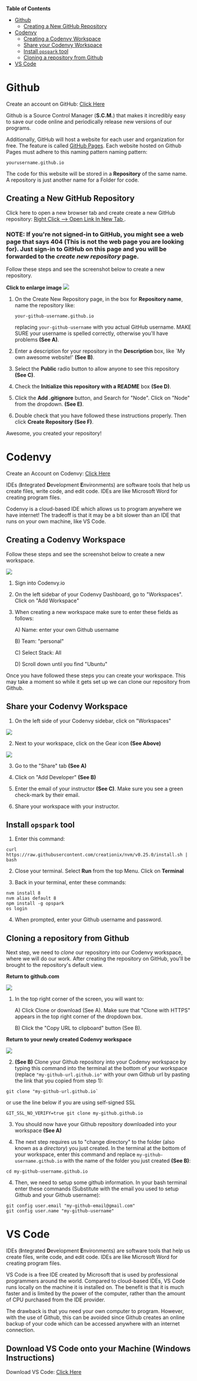 **Table of Contents**

- [Github](#github)
    - [Creating a New GitHub Repository](#creating-a-new-github-repository)
- [Codenvy](#codenvy)
    - [Creating a Codenvy Workspace](#creating-a-codenvy-workspace)
    - [Share your Codenvy Workspace](#share-your-codenvy-workspace)
    - [Install `opspark` tool](#install-opspark-tool)
    - [Cloning a repository from Github](#cloning-a-repository-from-github)
- [VS Code](#vs-code)

# Github

Create an account on GitHub: <a href="https://github.com/login" target="_blank">Click Here</a>

Github is a Source Control Manager (**S.C.M.**) that makes it incredibly easy to save our code online and periodically release new versions of our programs.

Additionally, GitHub will host a website for each user and organization for free. The feature is called <a href="https://pages.github.com/" target="_blank">GitHub Pages</a>. Each website hosted on Github Pages must adhere to this naming pattern naming pattern:

    yourusername.github.io

The code for this website will be stored in a **Repository** of the same name. A repository is just another name for a Folder for code. 

## Creating a New GitHub Repository

Click here to open a new browser tab and create create a new GitHub repository:
<a href="https://github.com/new" target="_blank">Right Click --> Open Link In New Tab </a>.

### NOTE: If you're not signed-in to GitHub, you might see a web page that says 404 (This is not the web page you are looking for).  Just sign-in to GitHub on this page and you will be forwarded to the _create new repository_ page.

Follow these steps and see the screenshot below to create a new repository.

**Click to enlarge image**
<img src="https://raw.githubusercontent.com/magdalenemc/first-website/edit1/img/create-repo.png">

1. On the Create New Repository page, in the box for **Repository name**, name the repository like:

    `your-github-username.github.io`
    
    replacing `your-github-username` with you actual GitHub username.  MAKE SURE your username is spelled correctly, otherwise you'll have problems **(See A)**.
    

2. Enter a description for your repository in the **Description** box, like `My own awesome website!' **(See B)**.

3. Select the **Public** radio button to allow anyone to see this repository **(See C)**.

4. Check the **Initialize this repository with a README** box **(See D)**.

5. Click the **Add .gitignore** button, and Search for "Node". Click on "Node" from the dropdown. **(See E)**.
    
6. Double check that you have followed these instructions properly. Then click **Create Repository** **(See F)**.

Awesome, you created your repository!

# Codenvy

Create an Account on Codenvy: <a href="https://codenvy.io/site/login" target="_blank">Click Here</a>

IDEs (**I**ntegrated **D**evelopment **E**nvironments) are software tools that help us create files, write code, and edit code. IDEs are like Microsoft Word for creating program files. 

Codenvy is a cloud-based IDE which allows us to program anywhere we have internet! The tradeoff is that it may be a bit slower than an IDE that runs on your own machine, like VS Code.

## Creating a Codenvy Workspace

Follow these steps and see the screenshot below to create a new workspace.

<img src="img/codenvy-create-workspace-part-1.png">

1. Sign into Codenvy.io
2. On the left sidebar of your Codenvy Dashboard, go to "Workspaces". Click on "Add Workspace"
3. When creating a new workspace make sure to enter these fields as follows:

    A) Name: enter your own Github username
    
    B) Team: "personal"
    
    C) Select Stack: All
    
    D) Scroll down until you find "Ubuntu"
    
Once you have followed these steps you can create your workspace. This may take a moment so while it gets set up we can clone our repository from Github.

## Share your Codenvy Workspace

1. On the left side of your Codenvy sidebar, click on "Workspaces"

<img src="img/codenvy-workspace-settings-button.png">

2. Next to your workspace, click on the Gear icon **(See Above)**

<img src="img/codenvy-add-developer.png">

3. Go to the "Share" tab **(See A)**

4. Click on "Add Developer" **(See B)**

5. Enter the email of your instructor **(See C)**. Make sure you see a green check-mark by their email.

6. Share your workspace with your instructor.

## Install `opspark` tool

1. Enter this command:

`curl https://raw.githubusercontent.com/creationix/nvm/v0.25.0/install.sh | bash`

2. Close your terminal. Select **Run** from the top Menu. Click on **Terminal**

3. Back in your terminal, enter these commands:

```
nvm install 8
nvm alias default 8
npm install -g opspark
os login
```

4. When prompted, enter your Github username and password.

## Cloning a repository from Github

Next step, we need to _clone_ our repository into our Codenvy workspace, where we will do our work.  After creating the repository on GitHub, you'll be brought to the repository's default view.  

**Return to github.com**

<img src="img/github-clone-repo.png"> 

1.  In the top right corner of the screen, you will want to:
    
    A) Click Clone or download (See A). Make sure that "Clone with HTTPS" appears in the top right corner of the dropdown box.
    
    B) Click the "Copy URL to clipboard" button (See B).

**Return to your newly created Codenvy workspace**

<img src="img/git-clone.png"> 

2. **(See B)** Clone your Github repository into your Codenvy workspace by typing this command into the terminal at the bottom of your workspace (replace `"my-github-url.github.io"` with your own Github url by pasting the link that you copied from step 1):

```
git clone "my-github-url.github.io`
```

or use the line below if you are using self-signed SSL

```
GIT_SSL_NO_VERIFY=true git clone my-github.github.io
```

3. You should now have your Github repository downloaded into your workspace **(See A)**

4. The next step requires us to "change directory" to the folder (also known as a _directory_) you just created. In the terminal at the bottom of your workspace, enter this command and replace `my-github-username.github.io` with the name of the folder you just created **(See B)**:

```
cd my-github-username.github.io
```


4. Then, we need to setup some github information. In your bash terminal enter these commands (Substitute with the email you used to setup Github and your Github username):

```
git config user.email "my-github-email@gmail.com"
git config user.name "my-github-username"
```

# VS Code

IDEs (**I**ntegrated **D**evelopment **E**nvironments) are software tools that help us create files, write code, and edit code. IDEs are like Microsoft Word for creating program files. 

VS Code is a free IDE created by Microsoft that is used by professional programmers around the world. Compared to cloud-based IDEs, VS Code runs locally on the machine it is installed on. The benefit is that it is much faster and is limited by the power of the computer, rather than the amount of CPU purchased from the IDE provider. 

The drawback is that you need your own computer to program. However, with the use of Github, this can be avoided since Github creates an online backup of your code which can be accessed anywhere with an internet connection. 

## Download VS Code onto your Machine (Windows Instructions)

Download VS Code: <a href=https://code.visualstudio.com/download target=_blank> Click Here </a>
